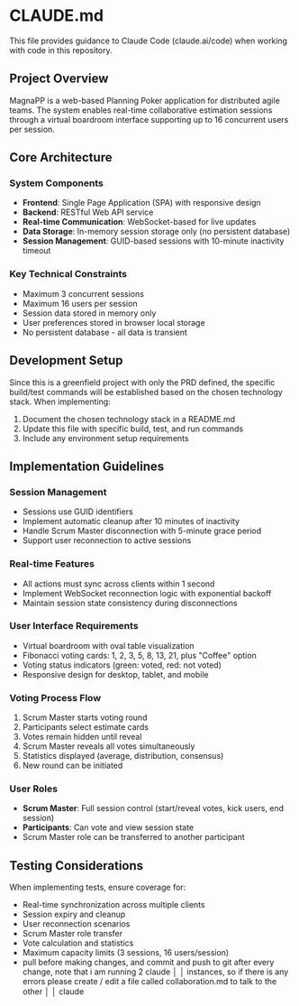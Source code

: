 # CLAUDE.md

This file provides guidance to Claude Code (claude.ai/code) when working with code in this repository.

## Project Overview

MagnaPP is a web-based Planning Poker application for distributed agile teams. The system enables real-time collaborative estimation sessions through a virtual boardroom interface supporting up to 16 concurrent users per session.

## Core Architecture

### System Components
- **Frontend**: Single Page Application (SPA) with responsive design
- **Backend**: RESTful Web API service
- **Real-time Communication**: WebSocket-based for live updates
- **Data Storage**: In-memory session storage only (no persistent database)
- **Session Management**: GUID-based sessions with 10-minute inactivity timeout

### Key Technical Constraints
- Maximum 3 concurrent sessions
- Maximum 16 users per session  
- Session data stored in memory only
- User preferences stored in browser local storage
- No persistent database - all data is transient

## Development Setup

Since this is a greenfield project with only the PRD defined, the specific build/test commands will be established based on the chosen technology stack. When implementing:

1. Document the chosen technology stack in a README.md
2. Update this file with specific build, test, and run commands
3. Include any environment setup requirements

## Implementation Guidelines

### Session Management
- Sessions use GUID identifiers
- Implement automatic cleanup after 10 minutes of inactivity
- Handle Scrum Master disconnection with 5-minute grace period
- Support user reconnection to active sessions

### Real-time Features
- All actions must sync across clients within 1 second
- Implement WebSocket reconnection logic with exponential backoff
- Maintain session state consistency during disconnections

### User Interface Requirements
- Virtual boardroom with oval table visualization
- Fibonacci voting cards: 1, 2, 3, 5, 8, 13, 21, plus "Coffee" option
- Voting status indicators (green: voted, red: not voted)
- Responsive design for desktop, tablet, and mobile

### Voting Process Flow
1. Scrum Master starts voting round
2. Participants select estimate cards
3. Votes remain hidden until reveal
4. Scrum Master reveals all votes simultaneously
5. Statistics displayed (average, distribution, consensus)
6. New round can be initiated

### User Roles
- **Scrum Master**: Full session control (start/reveal votes, kick users, end session)
- **Participants**: Can vote and view session state
- Scrum Master role can be transferred to another participant

## Testing Considerations

When implementing tests, ensure coverage for:
- Real-time synchronization across multiple clients
- Session expiry and cleanup
- User reconnection scenarios
- Scrum Master role transfer
- Vote calculation and statistics
- Maximum capacity limits (3 sessions, 16 users/session)
- pull before making changes, and commit and push to git after every change, note that i am running 2 claude         │
│   instances, so if there is any errors please create / edit a file called collaboration.md to talk to the other      │
│   claude 